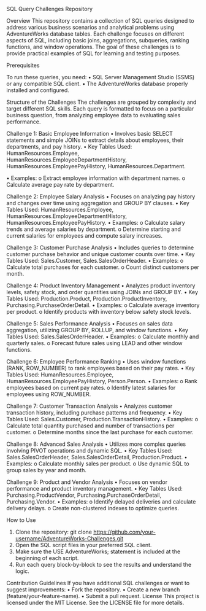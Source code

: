 SQL Query Challenges Repository

Overview
This repository contains a collection of SQL queries designed to address various business scenarios and analytical problems using AdventureWorks database tables. Each challenge focuses on different aspects of SQL, including basic joins, aggregations, subqueries, ranking functions, and window operations. The goal of these challenges is to provide practical examples of SQL for learning and testing purposes.

Prerequisites

To run these queries, you need:
•	SQL Server Management Studio (SSMS) or any compatible SQL client.
•	The AdventureWorks database properly installed and configured.

Structure of the Challenges
The challenges are grouped by complexity and target different SQL skills. Each query is formatted to focus on a particular business question, from analyzing employee data to evaluating sales performance.

Challenge 1: Basic Employee Information
•	Involves basic SELECT statements and simple JOINs to extract details about employees, their departments, and pay history.
•	Key Tables Used: HumanResources.Employee, HumanResources.EmployeeDepartmentHistory, HumanResources.EmployeePayHistory, HumanResources.Department.

•	Examples:
o	Extract employee information with department names.
o	Calculate average pay rate by department.

Challenge 2: Employee Salary Analysis
•	Focuses on analyzing pay history and changes over time using aggregation and GROUP BY clauses.
•	Key Tables Used: HumanResources.Employee, HumanResources.EmployeeDepartmentHistory, HumanResources.EmployeePayHistory.
•	Examples:
o	Calculate salary trends and average salaries by department.
o	Determine starting and current salaries for employees and compute salary increases.

Challenge 3: Customer Purchase Analysis
•	Includes queries to determine customer purchase behavior and unique customer counts over time.
•	Key Tables Used: Sales.Customer, Sales.SalesOrderHeader.
•	Examples:
o	Calculate total purchases for each customer.
o	Count distinct customers per month.

Challenge 4: Product Inventory Management
•	Analyzes product inventory levels, safety stock, and order quantities using JOINs and GROUP BY.
•	Key Tables Used: Production.Product, Production.ProductInventory, Purchasing.PurchaseOrderDetail.
•	Examples:
o	Calculate average inventory per product.
o	Identify products with inventory below safety stock levels.

Challenge 5: Sales Performance Analysis
•	Focuses on sales data aggregation, utilizing GROUP BY, ROLLUP, and window functions.
•	Key Tables Used: Sales.SalesOrderHeader.
•	Examples:
o	Calculate monthly and quarterly sales.
o	Forecast future sales using LEAD and other window functions.

Challenge 6: Employee Performance Ranking
•	Uses window functions (RANK, ROW_NUMBER) to rank employees based on their pay rates.
•	Key Tables Used: HumanResources.Employee, HumanResources.EmployeePayHistory, Person.Person.
•	Examples:
o	Rank employees based on current pay rates.
o	Identify latest salaries for employees using ROW_NUMBER.

Challenge 7: Customer Transaction Analysis
•	Analyzes customer transaction history, including purchase patterns and frequency.
•	Key Tables Used: Sales.Customer, Production.TransactionHistory.
•	Examples:
o	Calculate total quantity purchased and number of transactions per customer.
o	Determine months since the last purchase for each customer.

Challenge 8: Advanced Sales Analysis
•	Utilizes more complex queries involving PIVOT operations and dynamic SQL.
•	Key Tables Used: Sales.SalesOrderHeader, Sales.SalesOrderDetail, Production.Product.
•	Examples:
o	Calculate monthly sales per product.
o	Use dynamic SQL to group sales by year and month.

Challenge 9: Product and Vendor Analysis
•	Focuses on vendor performance and product inventory management.
•	Key Tables Used: Purchasing.ProductVendor, Purchasing.PurchaseOrderDetail, Purchasing.Vendor.
•	Examples:
o	Identify delayed deliveries and calculate delivery delays.
o	Create non-clustered indexes to optimize queries.

How to Use
1.	Clone the repository:
git clone https://github.com/your-username/AdventureWorks-Challenges.git
2.	Open the SQL script files in your preferred SQL client.
3.	Make sure the USE AdventureWorks; statement is included at the beginning of each script.
4.	Run each query block-by-block to see the results and understand the logic.


Contribution Guidelines
If you have additional SQL challenges or want to suggest improvements:
•	Fork the repository.
•	Create a new branch (feature/your-feature-name).
•	Submit a pull request.
License
This project is licensed under the MIT License. See the LICENSE file for more details.


